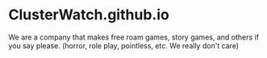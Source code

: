 # ClusterWatch.github.io
We are a company that makes free roam games, story games, and others if you say please. (horror, role play, pointless, etc. We really don't care)